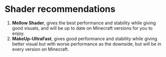 # Shader recommendations
1. **Mellow Shader**, gives the best performance and stability while giving good visuals, and will be up to date on Minecraft versions for you to enjoy.
2. **MakeUp-UltraFast**, gives good performance and stability while giving better visual but with worse performance as the downside, but will be in every version 
     on Minecraft.
